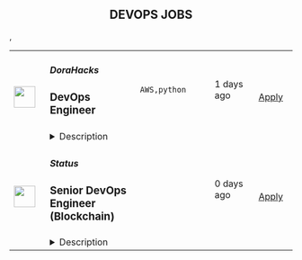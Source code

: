 <div align="center"><h2>DEVOPS JOBS</h2></div><table><tr>
                <td width="100" height="100" rowspan="2">
                    <img src="https://remotive.com/job/1928411/logo" width="38px" height="auto">
                </td>
                <td width="300">
                    <h5>DoraHacks</h5>
                    <h3>DevOps Engineer</h3>
                </td>
                <td width="300">
                    <code>AWS,python</code>
                </td>
                <td width="200">
                <text>1 days ago</text>
                </td>
                <td width="100" rowspan="2">
                <a href="https://remotive.com/remote-jobs/devops/devops-engineer-1928411" align="right" target="_blank">Apply</a>
                </td>
            </tr>
            <tr>
                <td colspan="3">
                <details><summary>Description</summary>
                <div><strong>All positions of Dora team are fully remote for this moment.</strong></div>
<div> </div>
<div><strong>Contact us </strong></div>
<div>Recruiting@dorahacks.com</div>
<div> </div>
<div> Please note that the position is open to applicants from any location.</div>
<p><br><br></p>
<div class="h3">Responsibility</div>
<ul style="">
<li style="">Familiar with AWS Cloud setup and troubleshooting, and responsible for website maintenance</li>
<li style="">Website configuring, operation, maintaining backup, infrastructure integration, monitoring, alerting system setup in a rountined manner</li>
<li style="">Analyze, solve, and correct issues in real time (configure and maintain database servers and processes, monitor system’s health and performance, ensure high level of performance, security, effectiveness, availability, and sustainability)</li>
<li style="">Develop and maintain up-to-date architectural templates, build an operational documentation of the technical environment</li>
<li style="">Assist developers with query tuning and schema refinement</li>
<li style="">Provide support for critical production systems</li>
<li style="">Continuously explore and research new operations, maintenance technology, operational tools to improve the enterprise Hybrid cloud</li>
</ul>
<p><br><br></p>
<div class="h3">Qualification</div>
<ul style="">
<li style="">Computer related majors, have a strong interest in security and DevOps, and have 3 years+ related experience in cloud operation and maintenance</li>
<li style="">Above 2 years working experience in DevOps Engineer role</li>
<li style="">Familiar with AWS products, including but not limited to ECS, ELB, RDS, IAM, network and security related services</li>
<li style="">Familiar with Linux system, proficient in at least one language such as Python/Golang, and have experience in automation tool design, development and integration</li>
<li style="">Familiar with container technology and container orchestration tools, able to use eks is preferred</li>
<li style="">Participated in the construction and maintenance of at least one cloud infrastructure, and those with Alibaba Cloud and AWS cloud service certificates are preferred</li>
<li style="">Proficient in a back-end development language, able to develop basic web services and simple management pages. Better experience in building monitoring tools </li>
<li style="">Mandarin proficiency in reading and writing and good communication ability is not a must but a plus</li>
</ul>
<p><br><br></p>
<div class="h3">Recruiting Process</div>
<ul style="">
<li style="">Test 1: You may be required to complete an online test or a take-home assignment to assess your skills relevant to the position</li>
<li style="">Recruiter Call: A brief 15-30 minute discussion to go over your background and the role</li>
<li style="">Test 2: You may be required to complete an online test or a take-home assignment to assess your skills relevant to the position</li>
<li style="">Team Interview: A more in-depth session lasting 45-60 minutes with the team you'll be working with, focusing on your technical skills and team fit</li>
<li style="">Final Interview: A concluding interview of approximately 45 minutes that may involve higher-level management or final decision makers</li>
<li style="">All interviews will be conducted via Zoom or Google Meeting, accommodating a fully remote recruitment process to best suit candidates globally</li>
</ul>
<div> </div>
<div> </div>
<div>DoraHacks is a global hackathon organizer and one of the world's most active developer incentive platforms. It creates a global hacker movement in blockchain, quantum computing and space tech, and provides a wide range of toolkits to help developers around the world team up and fund their ideas and BUIDLs via hackathons, bounties, grants, idea networks, developer games and more.</div>
<div> </div>
<div>By far, more than 8500 startup teams from the DoraHacks community have received over $40 million in grants and other forms of contributions from supporters worldwide. A large number of open source communities, companies and blockchain ecosystems are actively using Dora's infrastructure (<a class="postings-link" href="http://dorahacks.io" rel="nofollow">http://dorahacks.io</a>) for open source funding and community governance.</div>
<div> </div>
<div><strong>For More Info</strong></div>
<div>Please visit our <a class="postings-link" href="https://dorahacks.io/" rel="nofollow">Website</a>｜<a class="postings-link" href="https://www.linkedin.com/company/dorahacks/" rel="nofollow">LinkedIn</a>｜<a class="postings-link" href="https://twitter.com/DoraHacks" rel="nofollow">Twitter</a>｜ <a class="postings-link" href="https://doraresear.ch/" rel="nofollow">DORA RESEARCH BLOG</a></div>
<div> </div>
<div>If you need any support for the interview process, pls do not hesitate to contact us by <a class="postings-link" href="mailto:recruiting@dorahacks.com" rel="nofollow"><strong>recruiting@dorahacks.com</strong></a></div>
<img src="https://remotive.com/job/track/1928411/blank.gif?source=public_api" alt=""/>
                </details>
                </td>
            </tr>,<tr>
                <td width="100" height="100" rowspan="2">
                    <img src="https://avatars.githubusercontent.com/u/11767950?s=200&v=4" width="38px" height="auto">
                </td>
                <td width="300">
                    <h5>Status</h5>
                    <h3>Senior DevOps Engineer (Blockchain)</h3>
                </td>
                <td width="300">
                    <code></code>
                </td>
                <td width="200">
                <text>0 days ago</text>
                </td>
                <td width="100" rowspan="2">
                <a href="https://boards.greenhouse.io/embed/job_app?for=status72&token=5911639&b=https%3A%2F%2Fjobs.status.im%2F" align="right" target="_blank">Apply</a>
                </td>
            </tr>
            <tr>
                <td colspan="3">
                <details><summary>Description</summary>
                
    <div class="content-intro"><p style="text-align: justify;"><strong>About Status</strong></p>
<p style="text-align: justify;"><span style="font-weight: 400;">Status is building the tools and infrastructure for the advancement of a secure, private, and open web3.&nbsp;</span></p>
<p style="text-align: justify;"><span style="font-weight: 400;">With the high level goals of preserving the right to privacy, mitigating the risk of censorship, and promoting economic trade in a transparent, open manner, Status is building a community where anyone is welcome to join and contribute.</span></p>
<p style="text-align: justify;"><span style="font-weight: 400;">As an organization, Status seeks to push the web3 ecosystem forward through research, creation of developer tools, and support of the open source community.&nbsp;</span></p>
<p style="text-align: justify;"><span style="font-weight: 400;">As a product, Status is an open source, Ethereum-based app that gives users the power to chat, transact, and access a revolutionary world of Apps on the decentralized web. But Status is also building foundational infrastructure for the whole Ethereum ecosystem, including the Nimbus ETH 1.0 and 2.0 clients, the Keycard hardware wallet, and the Waku messaging protocol, the p2p communication layer for Web3.</span></p>
<p style="text-align: justify;"><span style="font-weight: 400;">As a team, Status has been completely distributed since inception. Our team is currently 200+ core contributors strong, and welcomes a growing number of community members from all walks of life, scattered all around the globe.&nbsp;</span></p>
<p style="text-align: justify;"><span style="font-weight: 400;">We care deeply about open source, and our organizational structure has minimal hierarchy and no fixed work hours. We believe in working with a high degree of autonomy while supporting the organization's priorities.</span></p></div>

    <div class="careers-block__trix external-panel text-left">
<p></p>
<p><strong>The role</strong></p>
<p>DevOps is a buzzword, but it's also generic enough to encompass the breadth of tasks required in supporting development teams. There are many ways to make the lives of developers easier, and everyone has their own best way, which also means every team has their own way. There is no perfect way to make everyone happy with the same thing.</p>
<p>Supporting developers involves debugging obscure bash scripts from years ago that nobody remembers. It means biting on a piece of wood and using data formats turned programming languages like YAML to configure CI jobs. It means tracking down minute differences between releases of packages and libraries causing unexpected crashes. It means rewriting the same Dockerfile for the 5th time to allow a project to use one more obscure library. Or tracking down absurd race conditions of multi-threaded tests running in parallel on the same host. Or pulling your hair out at a bug only to realize it works fine after the CI worker host is restarted.</p>
<p>But fundamentally it means wrestling it all into submission and making it run smoothly... at least for as long as you're there.</p>
<p>If you have the guts to fight against entropy and deterioration of the reality we inhabit, then you just might also be crazy enough to enjoy the struggle while it lasts, and appreciate the eventual fruits of our labour, if you value privacy, freedom, and transparency. You might even make some money, and learn a bit from all the exceptional engineers working here.</p>
<p>&nbsp;</p>
<p><strong>Who you are</strong></p>
<p>You have strong Linux Fundamentals:</p>
<ul>
<li>Distros and package managers</li>
<li>Good understanding of process management</li>
</ul>
<p>You have programming experience:</p>
<ul>
<li>At least a few languages and showing the ability to learn</li>
<li>Bash as a minimum; Python would be helpful&nbsp;</li>
</ul>
<p>You have experience in Continuous Integration:</p>
<ul>
<li>Jenkins CI - Pipelines are written in Groovy</li>
<li>GitHub Actions - PR builds, mostly</li>
</ul>
<p>You have experience in Security:</p>
<ul>
<li>Good understanding of OpenSSH</li>
<li>GnuPG for encryption of secrets and backups</li>
</ul>
<p><span class="hljs-strong">Distributed Systems:</span></p>
<ul>
<li>Experience running Ethereum nodes</li>
<li>Knowledge of Layer 2 scaling solutions</li>
</ul>
<p>&nbsp;</p>
<p><strong>Compensation</strong></p>
<p>We are happy to pay in any mix of fiat/crypto.</p>
<p>&nbsp;</p>
<p><strong>Hiring process</strong></p>
<ol>
<li>Interview with the&nbsp;Talent team</li>
<li>Paid task</li>
<li>Technical interview with Head of Infra</li>
</ol>
<p><em>[The</em>&nbsp;<em>steps may change along the way if we see it makes sense to adapt the interview stages, so please consider the above as a guideline]</em></p>
<p></p>
<p>&nbsp;</p>
</div>

    

    

                </details>
                </td>
            </tr>,<tr>
                <td width="100" height="100" rowspan="2">
                    <img src="https://pbs.twimg.com/profile_images/696718028084482050/ymY3OEPk_400x400.png" width="38px" height="auto">
                </td>
                <td width="300">
                    <h5>CloudLinux</h5>
                    <h3>DevOps Engineer (remote-only opportunity, location - Europe&CIS)</h3>
                </td>
                <td width="300">
                    <code></code>
                </td>
                <td width="200">
                <text>0 days ago</text>
                </td>
                <td width="100" rowspan="2">
                <a href="https://apply.workable.com/cloudlinux-1/j/5B2E9E7F04" align="right" target="_blank">Apply</a>
                </td>
            </tr>
            <tr>
                <td colspan="3">
                <details><summary>Description</summary>
                <p>We are looking for an <strong>DevOps Engineer</strong> to become a member of the CloudLinux infrastructure team. Our team is entrusted with a wide range of responsibilities, from managing access and providing compute resources and services to everyone in the company, to developing our own infrastructure projects and automations.</p><p><strong>This job is perfect for you if you:</strong></p><ul> <li>Have a solid foundation in Linux systems and networking</li> <li>Eager to expand your knowledge of new technologies</li> <li>Are able to independently learn about problems and troubleshoot them, eventually coming up with a solution</li> <li>Committed to helping people in resolving their issues.</li> <li>Passionate about topics like infrastructure, DevOps and system administration</li> </ul><p></p><h3>Requirements: </h3><p><strong>Responsibilities</strong></p><p>As a part of Infrastructure team you are responsible for effective tracking and timely resolution of tasks such as:</p><ul> <li>User management: onboarding/offboarding procedures and access management</li> <li>Server management: installing new and keeping track of existing production hosts on bare metal, public and private cloud.</li> <li>Managing DNS records, domain purchases, transfers or discontinuations.</li> <li>Security tasks: firewall configuration and regular OS updates.</li> <li>Monitoring and incident resolution: responding to incidents and ensuring minimal disruption to services.</li> <li>Create new services and integrate them in current infrastructure in alignment with the specifications provided by the development teams.</li> <li>Develop and implement CI/CD pipelines to automate routine administration tasks.</li> <li>Write and maintain documentation for services, tasks and procedures.</li> </ul><p><strong>Qualifications and Skills</strong></p><ul> <li>In-depth understanding of RHEL operating systems and its derivatives, including CentOS and AlmaLinux.</li> <li>Comprehensive knowledge of network fundamentals</li> <li>Experience with various compute environments, such as bare-metal servers, virtual machines, and containers.</li> <li>Good knowledge on how to monitor infrastructure components and services.</li> <li>Familiarity with Ansible and other configuration management tools.</li> <li>Proficiency in both spoken and written English, with the ability to produce clear and concise documentation.</li> <li>Eagerness to learn new concepts quickly for independent troubleshooting and issue resolution.</li> <li>Experience with at least one commercial cloud provider, such as AWS, Azure, or GCP.</li> <li>Familiarity with at least one common scripting language, such as Bash or Python.</li> <li>Experience with CI/CD tools like Gitlab or Jenkins.</li> <li>Familiarity with the Git version control system.</li> </ul><h3>Benefits: </h3><p><strong>What's in it for you?</strong></p><ul> <li>A focus on professional development; </li> <li>Interesting and challenging projects</li> <li>Flexible working hours</li> <li>Paid one month vacation per year and unlimited sick leave</li> <li>Medical insurance reimbursement</li> <li>Co-working and gym/sports reimbursement</li> <li>The opportunity to receive a reward for the most innovative idea that the company can patent</li> </ul><p><em>By applying for this position, you agree with </em><a href="https://cloudlinux.com/privacy-policy" rel="nofollow noreferrer noopener" class="external"><em>Cloudlinux Privacy Policy</em></a><em> and give us your consent to maintain and process your personal data with this respect. Please read our Privacy Policy for more information.</em></p>
                </details>
                </td>
            </tr>,<tr>
                <td width="100" height="100" rowspan="2">
                    <img src="https://media.licdn.com/dms/image/C4D0BAQHlK67hgnhzQw/company-logo_200_200/0/1631346154820?e=2147483647&v=beta&t=_R2Ssj7L_f4xqmSCcq0nOLCyCz0QN2lFnHssxxhj3YY" width="38px" height="auto">
                </td>
                <td width="300">
                    <h5>Blue Coding</h5>
                    <h3>Senior DevOps Engineer (VM)</h3>
                </td>
                <td width="300">
                    <code></code>
                </td>
                <td width="200">
                <text>0 days ago</text>
                </td>
                <td width="100" rowspan="2">
                <a href="https://jobs.lever.co/bluecoding/674b25d7-efbf-4877-affc-a7d27556528d" align="right" target="_blank">Apply</a>
                </td>
            </tr>
            <tr>
                <td colspan="3">
                <details><summary>Description</summary>
                <div><i style="font-size: 18px">Do you want to earn a salary in USD?&nbsp;</i></div><div><i style="font-size: 18px">Would you like to work from wherever you want?</i></div><div><i style="font-size: 18px">Would you like to be a part of the leading next-gen software developers?&nbsp;</i></div><div><br></div><div><b style="font-size: 24px">Hi, you finally found us!</b><span style="font-size: 24px">&nbsp;</span></div><div><br></div><div><b style="font-size: 24px">Why work at Blue Coding?</b><span style="font-size: 24px">&nbsp;</span></div><div><br></div><div>At Blue Coding we specialize in hiring excellent developers and amazing people from all over Latin America and other parts of the world. For the past 10 years, we’ve helped cutting-edge companies in the United States and Canada -both large and small, build great development teams and develop great products. Online shops, digital agencies, SaaS providers, and software consulting firms are a few of our clients. Our team of over 100 engineers is distributed in more than 10 countries across the Americas. We are a fully remote company working with a wide array of technologies and have expertise in every stage of the software development process.&nbsp;&nbsp;</div><div><br></div><div>Our team is highly connected, united, and culturally diverse, and our collaborators are involved in many initiatives around the world, from wildlife preservation to volunteering at local charities. We also participate in group activities like movie nights, trivia, and meme competitions. We stand for honesty, fairness, respect, efficiency, hard work, and cooperation.</div><div><br></div><div><b style="font-size: 24px">What are we looking for?</b></div><div><br></div><div>In this opportunity, we are looking for a Senior DevOps Engineer to work with one of our foreign clients, who is a market leader in the consultation, design, procurement, implementation, and ongoing managed services for technology services for mid to large global enterprises. As a Telecom Managed Service company, they partner with over 300 service providers globally to help customers with technology design and find the best solutions to meet their needs.</div><div><br></div><div>You'll be the first hire in the DevOps team and will help the client with the new infrastructure they recently migrated to. They are looking for someone who can provide input and guidance into what they can improve and also implement new tools and ideas for their workflows to work smoothly. </div><div><br></div><div>If you are independent, a great communicator, a problem solver, and have strong attention to detail, this is a great fit for you! Our jobs are fully remote – as long as you have the skills and can get the work done well, you can work anywhere in the listed countries you want.</div><div><br></div><div>If you have the skills and can get the job done, join us and work from anywhere you want!</div><h3>Here are some of the exciting day-to-day challenges you will face in this role:</h3><li>Work closely and own all of the client's DevOps infrastructure and pipeline, ensuring it works smoothly.</li><li>Provide insights and guidance with architectural design.</li><li>Make improvements and modifications.</li><li>Review their infrastructure and see what can be improved.</li><li>Extend pipelines.</li><li>Maintain server infrastructure and develop best practices.</li><li>Build and maintain automated CI/CD deployment plans.</li><li>Implement tools for automation, monitoring, and logging of applications.</li><li>Collaborate with other internal stakeholders to provide technical support to staff.</li><li>&nbsp;Write and maintain Infrastructure and CI/CD documentation.</li>,<h3>You will shine if you have:</h3><li>Strong experience as a DevOps developer or similar role.</li><li>Strong hands-on experience with AWS products such as IAM, S3, ECR, ECS, EC2, RDS, and Cloudwatch.</li><li>Experience with Docker</li><li>Experience with CI/CD</li><li>Experience with GitHub and GitHub action</li><li>Experience with Infrastructure as Code - Terraform</li>,<h3>It doesn't hurt if you also have:</h3><li>Familiarity with Ruby on Rails.</li>,<h3>Here are some of the perks we offer you:</h3><li>Salary in USD</li><li>Long-term</li><li>Flexible schedule (within US Time zones)</li><li>100% Remote</li><div><b style="font-size: 24px">Hey, you are still here!</b><span style="font-size: 24px">&nbsp;</span></div><div><br></div><div>So, let us ask a few questions. Do you like working in a friendly environment? Are you fluent in English? Do you have a strong work ethic, are detail-oriented and have an ownership mentality? And most importantly do you love music and puppies? If so, then what are you waiting for? Come join our team and become part of this awesome company! We will be expecting you.</div>
                </details>
                </td>
            </tr></table>